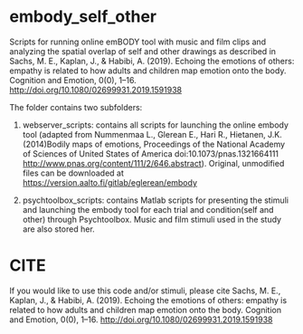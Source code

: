 # embody_self_other
Scripts for running online emBODY tool with music and film clips and analyzing the spatial overlap of self and other drawings as described in Sachs, M. E., Kaplan, J., & Habibi, A. (2019). Echoing the emotions of others: empathy is related to how adults and children map emotion onto the body. Cognition and Emotion, 0(0), 1–16. http://doi.org/10.1080/02699931.2019.1591938

The folder contains two subfolders: 

1. webserver_scripts: contains all scripts for launching the online embody tool (adapted from Nummenmaa L., Glerean E., Hari R., Hietanen, J.K. (2014)Bodily maps of emotions, Proceedings of the National Academy of Sciences of United States of America doi:10.1073/pnas.1321664111 http://www.pnas.org/content/111/2/646.abstract). Original, unmodified files can be downloaded at https://version.aalto.fi/gitlab/eglerean/embody

2. psychtoolbox_scripts: contains Matlab scripts for presenting the stimuli and launching the embody tool for each trial and condition(self and other) through Psychtoolbox. Music and film stimuli used in the study are also stored her. 

# CITE
If you would like to use this code and/or stimuli, please cite Sachs, M. E., Kaplan, J., & Habibi, A. (2019). Echoing the emotions of others: empathy is related to how adults and children map emotion onto the body. Cognition and Emotion, 0(0), 1–16. http://doi.org/10.1080/02699931.2019.1591938

